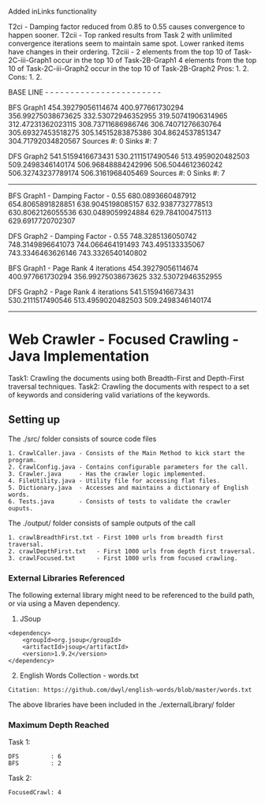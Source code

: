 Added inLinks functionality






T2ci - Damping factor reduced from 0.85 to 0.55 causes convergence to happen sooner.
T2cii - Top ranked results from Task 2 with unlimited convergence iterations seem to maintain same spot. Lower ranked items have changes in their ordering.
T2ciii - 	2 elements from the top 10 of Task-2C-iii-Graph1 occur in the top 10 of Task-2B-Graph1
			4 elements from the top 10 of Task-2C-iii-Graph2 occur in the top 10 of Task-2B-Graph2
			Pros: 
				1.
				2.
			Cons:
				1.
				2.


BASE LINE - - - - - - - - - - - - - - - - - - - - - - -

BFS Graph1
454.39279056114674
400.977661730294
356.99275038673625
332.53072946352955
319.50741906314965
312.47231362023115
308.73711686986746
306.74071276630764
305.69327453518275
305.14515283875386
304.8624537851347
304.71792034820567
Sources #: 0
Sinks #: 7

DFS Graph2
541.5159416673431
530.2111517490546
513.4959020482503
509.2498346140174
506.96848884242996
506.5044612360242
506.32743237789174
506.3161968405469
Sources #: 0
Sinks #: 7
- - - - - - - - - - - - - - - - - - - - - - - - - - - -

BFS Graph1 - Damping Factor - 0.55
680.0893660487912
654.8065891828851
638.9045198085157
632.9387732778513
630.8062126055536
630.0489059924884
629.784100475113
629.6917720702307

DFS Graph2 - Damping Factor - 0.55
748.3285136050742
748.3149896641073
744.066464191493
743.495133335067
743.3346463626146
743.3326540140802

BFS Graph1 - Page Rank 4 iterations
454.39279056114674
400.977661730294
356.99275038673625
332.53072946352955

DFS Graph2 - Page Rank 4 iterations
541.5159416673431
530.2111517490546
513.4959020482503
509.2498346140174


- - - - - - - - - - - - - - - - - - - - - - - - - - - - -






# Web Crawler - Focused Crawling - Java Implementation

Task1: Crawling the documents using both Breadth-First and Depth-First traversal techniques.
Task2: Crawling the documents with respect to a set of keywords and considering valid variations of the keywords.

## Setting up

The ./src/ folder consists of source code files
```
1. CrawlCaller.java - Consists of the Main Method to kick start the program.
2. CrawlConfig.java - Contains configurable parameters for the call.
3. Crawler.java     - Has the crawler logic implemented.
4. FileUtility.java - Utility file for accessing flat files.
5. Dictionary.java  - Accesses and maintains a dictionary of English words.
6. Tests.java       - Consists of tests to validate the crawler ouputs.
```

The ./output/ folder consists of sample outputs of the call
```
1. crawlBreadthFirst.txt - First 1000 urls from breadth first traversal.
2. crawlDepthFirst.txt   - First 1000 urls from depth first traversal.
3. crawlFocused.txt      - First 1000 urls from focused crawling.
```

### External Libraries Referenced

The following external library might need to be referenced to the build path, or via using a Maven dependency.

1. JSoup

```
<dependency>
    <groupId>org.jsoup</groupId>
    <artifactId>jsoup</artifactId>
    <version>1.9.2</version>
</dependency>
```


2. English Words Collection - words.txt

```
Citation: https://github.com/dwyl/english-words/blob/master/words.txt
```

The above libraries have been included in the ./externalLibrary/ folder

### Maximum Depth Reached

Task 1:
```
DFS         : 6
BFS         : 2
```

Task 2:
```
FocusedCrawl: 4
```

